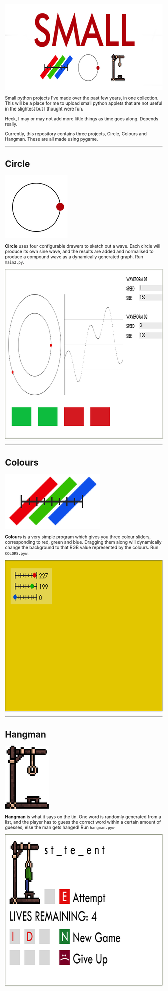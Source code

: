 <p align="center">
	<img width="670" height="274" src="/-images/bigtitle.png">
</p>

Small python projects I've made over the past few years, in one collection. This will be a place for me to upload small python applets that are not useful in the slightest but I thought were fun. 

Heck, I may or may not add more little things as time goes along. Depends really.

Currently, this repository contains three projects, Circle, Colours and Hangman. These are all made using pygame.

---
# Circle

![Circle](/-images/circle.png)

**Circle** uses four configurable drawers to sketch out a wave. Each circle will produce its own sine wave, and the results are added and normalised to produce a compound wave as a dynamically generated graph. Run `main2.py`.

<p align="center">
	<img width="962" height="542" src="/-images/circle_ui.png">
</p>

---
# Colours

![Colours](/-images/colours.png)

**Colours** is a very simple program which gives you three colour sliders, corresponding to red, green and blue. Dragging them along will dynamically change the background to that RGB value represented by the colours. Run `COLORS.pyw`.

<p align="center">
	<img width="722" height="482" src="/-images/colours_ui.png">
</p>

---
# Hangman

![Hangman](/-images/hangman.png)

**Hangman** is what it says on the tin. One word is randomly generated from a list, and the player has to guess the correct word within a certain amount of guesses, else the man gets hanged! Run `hangman.pyw`

<p align="center">
	<img width="722" height="482" src="/-images/hangman_ui.png">
</p>
